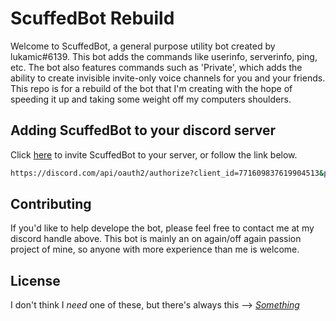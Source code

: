 # ScuffedBot Rebuild

Welcome to ScuffedBot, a general purpose utility bot created by lukamic#6139. This bot adds the commands like userinfo, serverinfo, ping, etc. The bot also features commands such as 'Private', which adds the ability to create invisible invite-only voice channels for you and your friends. This repo is for a rebuild of the bot that I'm creating with the hope of speeding it up and taking some weight off my computers shoulders.

## Adding ScuffedBot to your discord server

Click [here](https://discord.com/oauth2/authorize?client_id=716559323379138581&scope=bot&permissions=2146692342) to invite ScuffedBot to your server, or follow the link below.

```bash
https://discord.com/api/oauth2/authorize?client_id=771609837619904513&permissions=0&scope=bot
```

## Contributing
If you'd like to help develope the bot, please feel free to contact me at my discord handle above. This bot is mainly an on again/off again passion project of mine, so anyone with more experience than me is welcome.

## License
I don't think I *need* one of these, but there's always this --> [*Something*](https://www.cleverbot.com/)
